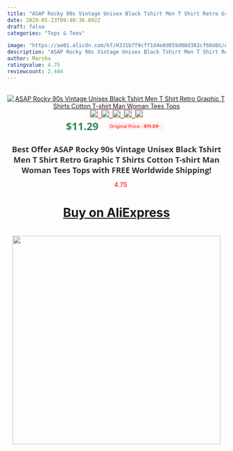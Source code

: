 ```yaml
---
title: "ASAP Rocky 90s Vintage Unisex Black Tshirt Men T Shirt Retro Graphic T Shirts Cotton T-shirt Man Woman Tees Tops"
date: 2020-05-23T09:40:36.892Z
draft: false
categories: "Tops & Tees"

image: "https://ae01.alicdn.com/kf/H331b7f9cff1d4e0d859d08d382cf60d6G/ASAP-Rocky-90s-Vintage-Unisex-Black-Tshirt-Men-T-Shirt-Retro-Graphic-T-Shirts-Cotton-T.jpg"
description: "ASAP Rocky 90s Vintage Unisex Black Tshirt Men T Shirt Retro Graphic T Shirts Cotton T-shirt Man Woman Tees Tops"
author: Marsha
ratingvalue: 4.75
reviewcount: 2.444
---
```

<br>
<div style="text-align: center;">
<a href="https://s.click.aliexpress.com/e/_9fS0od" target="_blank" rel="nofollow noopener noreferrer"><img alt="ASAP Rocky 90s Vintage Unisex Black Tshirt Men T Shirt Retro Graphic T Shirts Cotton T-shirt Man Woman Tees Tops" class="magnifier-image" src="https://ae01.alicdn.com/kf/H331b7f9cff1d4e0d859d08d382cf60d6G/ASAP-Rocky-90s-Vintage-Unisex-Black-Tshirt-Men-T-Shirt-Retro-Graphic-T-Shirts-Cotton-T.jpg_640x640.jpg">
<br>
<img style="border:1px solid salmon" src="https://ae01.alicdn.com/kf/H331b7f9cff1d4e0d859d08d382cf60d6G/ASAP-Rocky-90s-Vintage-Unisex-Black-Tshirt-Men-T-Shirt-Retro-Graphic-T-Shirts-Cotton-T.jpg_120x120.jpg">&nbsp;&nbsp;<img style="border:1px solid salmon" src="https://ae01.alicdn.com/kf/Hecd8f46fb4db41f09b5afbf6a534dddes/ASAP-Rocky-90s-Vintage-Unisex-Black-Tshirt-Men-T-Shirt-Retro-Graphic-T-Shirts-Cotton-T.jpg_120x120.jpg">&nbsp;&nbsp;<img style="border:1px solid salmon" src="https://ae01.alicdn.com/kf/H9e5069eaf0934a5fbca4b09646da729eF/ASAP-Rocky-90s-Vintage-Unisex-Black-Tshirt-Men-T-Shirt-Retro-Graphic-T-Shirts-Cotton-T.jpg_120x120.jpg">&nbsp;&nbsp;<img style="border:1px solid salmon" src="https://ae01.alicdn.com/kf/H0bd4e4b0141643188d20227496723513A/ASAP-Rocky-90s-Vintage-Unisex-Black-Tshirt-Men-T-Shirt-Retro-Graphic-T-Shirts-Cotton-T.jpg_120x120.jpg">&nbsp;&nbsp;<img style="border:1px solid salmon" src="https://ae01.alicdn.com/kf/Hcfd346ae8b7c42d8ac426d582a5edffbG/ASAP-Rocky-90s-Vintage-Unisex-Black-Tshirt-Men-T-Shirt-Retro-Graphic-T-Shirts-Cotton-T.jpg_120x120.jpg"></a></div><br0>
<div style="text-align: center;"><span style="background-color: white; border: 0px; box-sizing: border-box; color: seagreen; display: inline-block; font-family: &quot;open sans&quot; , &quot;arial&quot; , &quot;helvetica&quot; , sans-serif , &quot;heiti&quot;; font-size: 24px; font-stretch: inherit; font-weight: 700; line-height: inherit; margin: 0px 10px 0px 0px; padding: 0px; vertical-align: middle;">$11.29 </span>
<span style="background: rgb(255 , 241 , 241); border-radius: 3px; border: 0px; box-sizing: border-box; color: #ff4747; display: inline-block; font-family: inherit; font-size: 12px; font-stretch: inherit; font-style: inherit; font-variant: inherit; font-weight: 600; line-height: inherit; margin: 0px; padding: 2px 5px; transform: scale(0.9); vertical-align: middle;">Original Price : <b style="text-decoration: line-through;">$11.29 </b> &nbsp;&nbsp;</span></div>
<h1 style="color: #333333; display: inline-block; font-family: &quot;open sans&quot; , &quot;arial&quot; , &quot;helvetica&quot; , sans-serif , &quot;heiti&quot;; font-size: 18px; font-stretch: inherit; font-weight: 700; text-align: center;">Best Offer ASAP Rocky 90s Vintage Unisex Black Tshirt Men T Shirt Retro Graphic T Shirts Cotton T-shirt Man Woman Tees Tops with FREE Worldwide Shipping!</h1>
<div style="color: #ff4747; text-align: center;">
<img src="https://4.bp.blogspot.com/-M0ZcTcb-5uY/XleCXlxnR4I/AAAAAAAAAEc/OrjgMkXV1oMQFaCRZj5HQwOCBcu3w1FegCPcBGAYYCw/s1600/star.png" style="height: 15px;">&nbsp;<b>4.75</b></div>
<div class="button_cont" align="center"><a class="buynow_a" href="https://s.click.aliexpress.com/e/_9fS0od" target="_blank" rel="nofollow noopener noreferrer"><H1>Buy on AliExpress</H1></a></div><br>
<div class="separator" style="clear: both; text-align: center;">
<img src="https://lh3.googleusercontent.com/-pTy5HemUv9M/XlePHvY0dAI/AAAAAAAAAE4/0nX5iRUoIWY8eMW9Dpxeirr157OZliDIgCLcBGAsYHQ/s1600/badge.gif" width="480">
</div>
